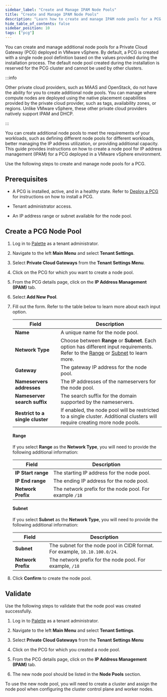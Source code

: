 ```yaml
---
sidebar_label: "Create and Manage IPAM Node Pools"
title: "Create and Manage IPAM Node Pools"
description: "Learn how to create and manage IPAM node pools for a PCG deplyed in a VMware vSphere environment."
hide_table_of_contents: false
sidebar_position: 10
tags: ["pcg"]
---
```


You can create and manage additional node pools for a Private Cloud Gateway (PCG) deployed in VMware vSphere. By
default, a PCG is created with a single node pool definition based on the values provided during the installation
process. The default node pool created during the installation is reserved for the PCG cluster and cannot be used by
other clusters.

:::info

Other private cloud providers, such as MAAS and OpenStack, do not have the ability for you to create additional node
pools. You can manage where compute nodes are deployed using the native placement capabilities provided by the private
cloud provider, such as tags, availability zones, or regions. Unlike VMware vSphere, these other private cloud providers
natively support IPAM and DHCP.

:::

You can create additional node pools to meet the requirements of your workloads, such as defining different node pools
for different workloads, better managing the IP address utilization, or providing additional capacity. This guide
provides instructions on how to create a node pool for IP address management (IPAM) for a PCG deployed in a VMware
vSphere environment.

Use the following steps to create and manage node pools for a PCG.

## Prerequisites

- A PCG is installed, active, and in a healthy state. Refer to [Deploy a PCG](../deploy-pcg/deploy-pcg.md) for
  instructions on how to install a PCG.

- Tenant administrator access.

- An IP address range or subnet available for the node pool.

## Create a PCG Node Pool

1. Log in to [Palette](https://console.spectrocloud.com) as a tenant administrator.

2. Navigate to the left **Main Menu** and select **Tenant Settings**.

3. Select **Private Cloud Gateways** from the **Tenant Settings Menu**.

4. Click on the PCG for which you want to create a node pool.

5. From the PCG details page, click on the **IP Address Management (IPAM)** tab.

6. Select **Add New Pool**.

7. Fill out the form. Refer to the table below to learn more about each input option.

   | Field                            | Description                                                                                                                                            |
   | -------------------------------- | ------------------------------------------------------------------------------------------------------------------------------------------------------ |
   | **Name**                         | A unique name for the node pool.                                                                                                                       |
   | **Network Type**                 | Choose between **Range** or **Subnet**. Each option has different input requirements. Refer to the [Range](#range) or [Subnet](#subnet) to learn more. |
   | **Gateway**                      | The gateway IP address for the node pool.                                                                                                              |
   | **Nameservers addresses**        | The IP addresses of the nameservers for the node pool.                                                                                                 |
   | **Nameserver search suffix**     | The search suffix for the domain supported by the nameservers.                                                                                         |
   | **Restrict to a single cluster** | If enabled, the node pool will be restricted to a single cluster. Additional clusters will require creating more node pools.                            |

   #### Range

   If you select **Range** as the **Network Type**, you will need to provide the following additional information:

   | Field              | Description                                             |
   | ------------------ | ------------------------------------------------------- |
   | **IP Start range** | The starting IP address for the node pool.              |
   | **IP End range**   | The ending IP address for the node pool.                |
   | **Network Prefix** | The network prefix for the node pool. For example `/18` |

   #### Subnet

   If you select **Subnet** as the **Network Type**, you will need to provide the following additional information:

   | Field              | Description                                                               |
   | ------------------ | ------------------------------------------------------------------------- |
   | **Subnet**         | The subnet for the node pool in CIDR format. For example, `10.10.100.0/24`. |
   | **Network Prefix** | The network prefix for the node pool. For example, `/18`                   |

8. Click **Confirm** to create the node pool.

## Validate

Use the following steps to validate that the node pool was created successfully.

1. Log in to [Palette](https://console.spectrocloud.com) as a tenant administrator.

2. Navigate to the left **Main Menu** and select **Tenant Settings**.

3. Select **Private Cloud Gateways** from the **Tenant Settings Menu**

4. Click on the PCG for which you created a node pool.

5. From the PCG details page, click on the **IP Address Management (IPAM)** tab.

6. The new node pool should be listed in the **Node Pools** section.

To use the new node pool, you will need to create a cluster and assign the node pool when configuring the cluster
control plane and worker nodes.
